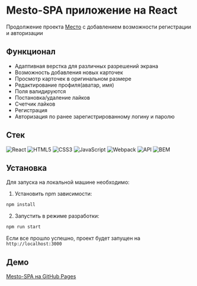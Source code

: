 # Mesto-SPA приложение на React

Продолжение проекта [Место](https://github.com/altwebga/mesto-react.git) с добавлением возможности регистрации и авторизации

## Функционал
- Адаптивная верстка для различных разрешений экрана
- Возможность добавления новых карточек
- Просмотр карточек в оригинальном размере
- Редактирование профиля(аватар, имя)
- Поля валидируются
- Постановка/удаление лайков
- Счетчик лайков
- Регистрация
- Авторизация по ранее зарегистрированному логину и паролю

## Стек

![React](https://img.shields.io/badge/-React-61daf8?logo=react&logoColor=black)
![HTML5](https://img.shields.io/badge/-HTML5-e34f26?logo=html5&logoColor=white)
![CSS3](https://img.shields.io/badge/-CSS3-1572b6?logo=css3&logoColor=white)
![JavaScript](https://img.shields.io/badge/-JavaScript-f7df1e?logo=javaScript&logoColor=black)
![Webpack](https://img.shields.io/badge/-Webpack-99d6f8?logo=webpack&logoColor=black)
![API](https://img.shields.io/badge/-api-yellow)
![BEM](https://img.shields.io/badge/-BEM-yellowgreen)

## Установка
Для запуска на локальной машине необходимо:</br>
1. Установить npm зависимости:</br>
```sh
npm install
```
2. Запустить в режиме разработки:</br>
```sh
npm run start
```
Если все прошло успешно, проект будет запущен на `http://localhost:3000`

## Демо

[Mesto-SPA на GitHub Pages](https://altwebga.github.io/react-mesto-auth/)